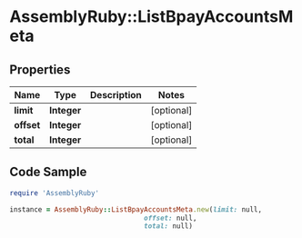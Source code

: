 # AssemblyRuby::ListBpayAccountsMeta

## Properties

Name | Type | Description | Notes
------------ | ------------- | ------------- | -------------
**limit** | **Integer** |  | [optional] 
**offset** | **Integer** |  | [optional] 
**total** | **Integer** |  | [optional] 

## Code Sample

```ruby
require 'AssemblyRuby'

instance = AssemblyRuby::ListBpayAccountsMeta.new(limit: null,
                                 offset: null,
                                 total: null)
```


